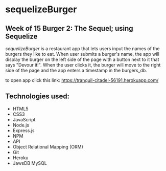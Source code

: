# sequelizeBurger
## Week of 15 Burger 2: The Sequel; using Sequelize 

*sequelizeBurger* is a restaurant app that lets users input the names of the burgers they like to eat.  When user submits a burger's name, the app will display the burger on the left side of the page with a button next to it that says "Devour it!".  When the user clicks it, the burger will move to the right side of the page and the app enters a timestamp in the burgers_db.

to open app click this link: https://tranquil-citadel-56191.herokuapp.com/

## Technologies used:
* HTML5
* CSS3
* JavaScript
* Node.js  
* Express.js 
* NPM
* API
* Object Relational Mapping (ORM)
* Git
* Heroku
* JawsDB MySQL
